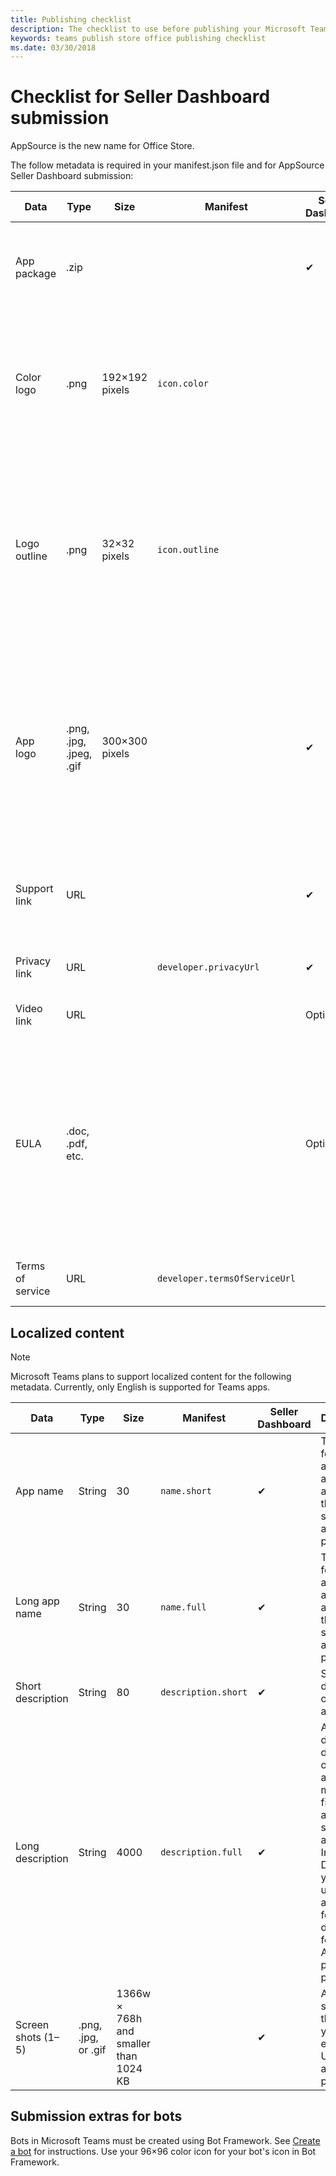 ```yaml
---
title: Publishing checklist
description: The checklist to use before publishing your Microsoft Teams app to AppSource
keywords: teams publish store office publishing checklist
ms.date: 03/30/2018
---
```

# Checklist for Seller Dashboard submission
AppSource is the new name for Office Store.

The follow metadata is required in your manifest.json file and for AppSource Seller Dashboard submission:

|Data|Type|Size|Manifest|Seller Dashboard|Description|
|---|---|---|---|---|---|
|App package|.zip|||✔|The actual app package for uploading or AppSource submission.|
|Color logo|.png|192&times;192 pixels|`icon.color`||The icon to display in the product page listing in the Teams gallery. This is your full-color product logo.|
|Logo outline|.png|32&times;32 pixels|`icon.outline`||The icon to display in Teams, in the Teams chat channel and other locations. This is your logo rendered as a white outline with transparent background.|
|App logo|.png, .jpg, .jpeg, .gif|300&times;300 pixels||✔|The icon to display in AppSource. This is the full-color product logo, and is a different file from the one used in the manifest for `icon.color`. it should be smaller than 512 KB.|
|Support link|URL|||✔|A link to support material for end users. Can be HTTP or HTTPS.|
|Privacy link|URL||`developer.privacyUrl`|✔|A link to your privacy policy (HTTPS).|
|Video link|URL|||Optional|A link to a video about your app.|
|EULA|.doc, .pdf, etc.|||Optional|AppSource requires an end-user licensing agreement (EULA), which you can provide as an attachment. If you choose not to submit a EULA, one will be provided on your behalf.|
|Terms of service|URL||`developer.termsOfServiceUrl`||A link to your terms of service (HTTPS).|

## Localized content

> [!NOTE]
> Microsoft Teams plans to support localized content for the following metadata. Currently, only English is supported for Teams apps.

|Data|Type|Size|Manifest|Seller Dashboard|Description|
|---|---|---|---|---|---|
|App name|String|30|`name.short`|✔|The name for your application as it should appear in the storefront and in product.|
|Long app name|String|30|`name.full`|✔|The name for your application as it should appear in the storefront and in product.|
|Short description|String|80|`description.short`|✔|Short description of your app.|
|Long description|String|4000|`description.full`|✔|A more detailed description of your app. In the manifest file, an accurate summary is adequate. In the Seller Dashboard, you can use a richer and formatted description for AppSource product page.|
|Screen shots (1&ndash;5)|.png, .jpg, or .gif|1366w &times; 768h and smaller than 1024 KB||✔|At least one screen shot that shows your app experience. Uses on the app details page.|

## Submission extras for bots

Bots in Microsoft Teams must be created using Bot Framework. See [Create a bot](~/concepts/bots/bots-create) for instructions. Use your 96&times;96 color icon for your bot's icon in Bot Framework.
